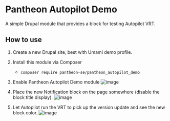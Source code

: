 # Pantheon Autopilot Demo

A simple Drupal module that provides a block for testing Autopilot VRT.

## How to use

1. Create a new Drupal site, best with Umami demo profile.
1. Install this module via Composer
   - `composer require pantheon-se/pantheon_autopilot_demo`
1. Enable Pantheon Autopilot Demo module
![image](https://user-images.githubusercontent.com/1759794/130333808-2b819e7d-7d25-4980-8414-c90e66ff0ae4.png)

1. Place the new Notification block on the page somewhere (disable the block title display).
![image](https://user-images.githubusercontent.com/1759794/130333792-b2a07073-4209-48ee-bb0e-fa2c784638eb.png)

1. Let Autopilot run the VRT to pick up the version update and see the new block color.
![image](https://user-images.githubusercontent.com/1759794/130333818-878709b3-6a72-452a-bacf-766b335d2953.png)
